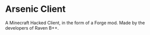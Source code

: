 # **Arsenic Client**

A Minecraft Hacked Client, in the form of a Forge mod.
Made by the developers of Raven B++.
